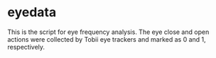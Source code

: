 # eyedata

This is the script for eye frequency analysis. The eye close and open actions were collected by Tobii eye trackers and marked as 0 and 1, respectively.  
